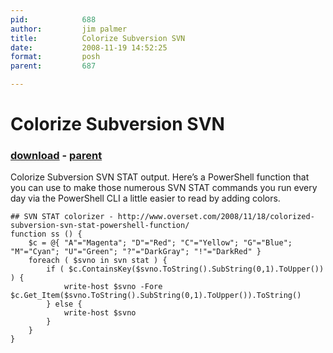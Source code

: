 ```yaml
---
pid:            688
author:         jim palmer
title:          Colorize Subversion SVN
date:           2008-11-19 14:52:25
format:         posh
parent:         687

---
```


# Colorize Subversion SVN

### [download](Scripts\688.ps1) - [parent](Scripts\687.md)

Colorize Subversion SVN STAT output.
Here’s a PowerShell function that you can use to make those numerous SVN STAT commands you run every day via the PowerShell CLI a little easier to read by adding colors.

```posh
## SVN STAT colorizer - http://www.overset.com/2008/11/18/colorized-subversion-svn-stat-powershell-function/
function ss () {
	$c = @{ "A"="Magenta"; "D"="Red"; "C"="Yellow"; "G"="Blue"; "M"="Cyan"; "U"="Green"; "?"="DarkGray"; "!"="DarkRed" }
	foreach ( $svno in svn stat ) {  
		if ( $c.ContainsKey($svno.ToString().SubString(0,1).ToUpper()) ) { 
			write-host $svno -Fore $c.Get_Item($svno.ToString().SubString(0,1).ToUpper()).ToString()
		} else { 
			write-host $svno
		}
	}
}
```
